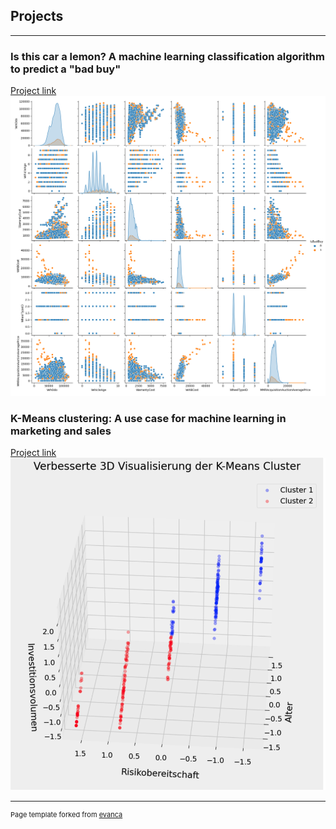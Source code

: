 ## Projects

---

### Is this car a lemon? A machine learning classification algorithm to predict a "bad buy"

[Project link](https://github.com/Sharif-El-Masry/is-this-car-a-lemon/blob/main/project%20lemon.ipynb)
<img src="/images/mein_pairplot.png?raw=true"/>

### K-Means clustering: A use case for machine learning in marketing and sales

[Project link](https://github.com/Sharif-El-Masry/Machine-Learning-Projects/blob/main/use%20case.ipynb)
<img src="/images/Cluster.png?raw=true"/>




---
<p style="font-size:11px">Page template forked from <a href="https://github.com/evanca/quick-portfolio">evanca</a></p>
<!-- Remove above link if you don't want to attibute -->
